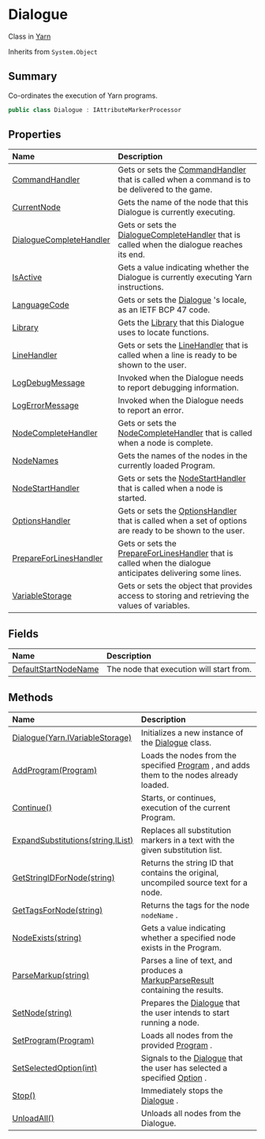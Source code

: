 # Dialogue

Class in [Yarn](/api/csharp/yarn.md)

Inherits from `System.Object`

## Summary


Co-ordinates the execution of Yarn programs.


```csharp
public class Dialogue : IAttributeMarkerProcessor
```

## Properties

|Name|Description|
|:---|:---|
|[CommandHandler](/api/csharp/yarn.dialogue.commandhandler.md)|Gets or sets the  <a href="yarn.commandhandler.md">CommandHandler</a>  that is called when a command is to be delivered to the game.|
|[CurrentNode](/api/csharp/yarn.dialogue.currentnode.md)|Gets the name of the node that this Dialogue is currently executing.|
|[DialogueCompleteHandler](/api/csharp/yarn.dialogue.dialoguecompletehandler.md)|Gets or sets the  <a href="yarn.dialoguecompletehandler.md">DialogueCompleteHandler</a>  that is called when the dialogue reaches its end.|
|[IsActive](/api/csharp/yarn.dialogue.isactive.md)|Gets a value indicating whether the Dialogue is currently executing Yarn instructions.|
|[LanguageCode](/api/csharp/yarn.dialogue.languagecode.md)|Gets or sets the  <a href="yarn.dialogue.md">Dialogue</a> 's locale, as an IETF BCP 47 code.|
|[Library](/api/csharp/yarn.dialogue.library.md)|Gets the  <a href="yarn.library.md">Library</a>  that this Dialogue uses to locate functions.|
|[LineHandler](/api/csharp/yarn.dialogue.linehandler.md)|Gets or sets the  <a href="yarn.linehandler.md">LineHandler</a>  that is called when a line is ready to be shown to the user.|
|[LogDebugMessage](/api/csharp/yarn.dialogue.logdebugmessage.md)|Invoked when the Dialogue needs to report debugging information.|
|[LogErrorMessage](/api/csharp/yarn.dialogue.logerrormessage.md)|Invoked when the Dialogue needs to report an error.|
|[NodeCompleteHandler](/api/csharp/yarn.dialogue.nodecompletehandler.md)|Gets or sets the  <a href="yarn.nodecompletehandler.md">NodeCompleteHandler</a>  that is called when a node is complete.|
|[NodeNames](/api/csharp/yarn.dialogue.nodenames.md)|Gets the names of the nodes in the currently loaded Program.|
|[NodeStartHandler](/api/csharp/yarn.dialogue.nodestarthandler.md)|Gets or sets the  <a href="yarn.nodestarthandler.md">NodeStartHandler</a>  that is called when a node is started.|
|[OptionsHandler](/api/csharp/yarn.dialogue.optionshandler.md)|Gets or sets the  <a href="yarn.optionshandler.md">OptionsHandler</a>  that is called when a set of options are ready to be shown to the user.|
|[PrepareForLinesHandler](/api/csharp/yarn.dialogue.prepareforlineshandler.md)|Gets or sets the  <a href="yarn.dialogue.prepareforlineshandler.md">PrepareForLinesHandler</a>  that is called when the dialogue anticipates delivering some lines.|
|[VariableStorage](/api/csharp/yarn.dialogue.variablestorage.md)|Gets or sets the object that provides access to storing and retrieving the values of variables.|

## Fields

|Name|Description|
|:---|:---|
|[DefaultStartNodeName](/api/csharp/yarn.dialogue.defaultstartnodename.md)|The node that execution will start from.|

## Methods

|Name|Description|
|:---|:---|
|[Dialogue(Yarn.IVariableStorage)](/api/csharp/yarn.dialogue..ctor.md)|Initializes a new instance of the  <a href="yarn.dialogue.md">Dialogue</a>  class.|
|[AddProgram(Program)](/api/csharp/yarn.dialogue.addprogram.md)|Loads the nodes from the specified  <a href="yarn.program.md">Program</a> , and adds them to the nodes already loaded.|
|[Continue()](/api/csharp/yarn.dialogue.continue.md)|Starts, or continues, execution of the current Program.|
|[ExpandSubstitutions(string,IList<string>)](/api/csharp/yarn.dialogue.expandsubstitutions.md)|Replaces all substitution markers in a text with the given substitution list.|
|[GetStringIDForNode(string)](/api/csharp/yarn.dialogue.getstringidfornode.md)|Returns the string ID that contains the original, uncompiled source text for a node.|
|[GetTagsForNode(string)](/api/csharp/yarn.dialogue.gettagsfornode.md)|Returns the tags for the node  <code>nodeName</code> .|
|[NodeExists(string)](/api/csharp/yarn.dialogue.nodeexists.md)|Gets a value indicating whether a specified node exists in the Program.|
|[ParseMarkup(string)](/api/csharp/yarn.dialogue.parsemarkup.md)|Parses a line of text, and produces a  <a href="yarn.markup.markupparseresult.md">MarkupParseResult</a>  containing the results.|
|[SetNode(string)](/api/csharp/yarn.dialogue.setnode.md)|Prepares the  <a href="yarn.dialogue.md">Dialogue</a>  that the user intends to start running a node.|
|[SetProgram(Program)](/api/csharp/yarn.dialogue.setprogram.md)|Loads all nodes from the provided  <a href="yarn.program.md">Program</a> .|
|[SetSelectedOption(int)](/api/csharp/yarn.dialogue.setselectedoption.md)|Signals to the  <a href="yarn.dialogue.md">Dialogue</a>  that the user has selected a specified  <a href="yarn.optionset.option.md">Option</a> .|
|[Stop()](/api/csharp/yarn.dialogue.stop.md)|Immediately stops the  <a href="yarn.dialogue.md">Dialogue</a> .|
|[UnloadAll()](/api/csharp/yarn.dialogue.unloadall.md)|Unloads all nodes from the Dialogue.|

